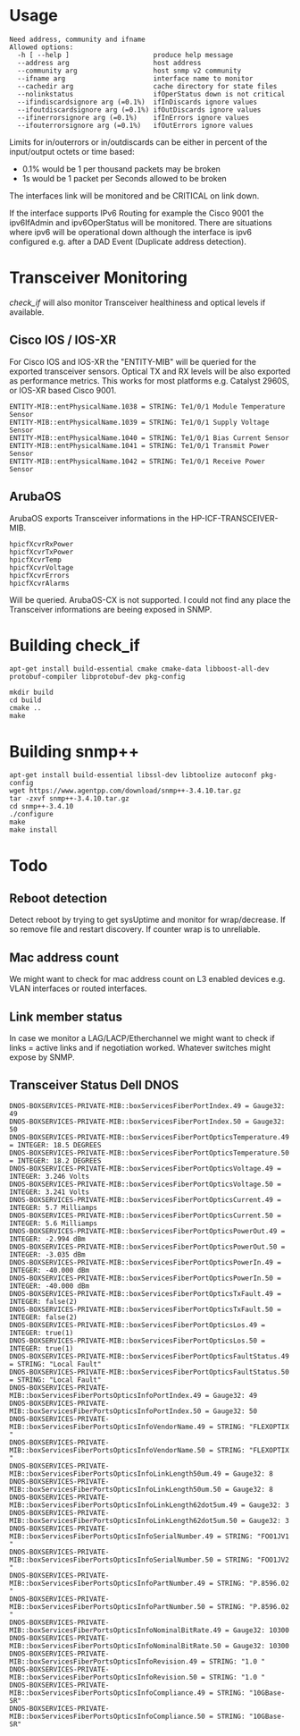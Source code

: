 
Usage
=====

	Need address, community and ifname
	Allowed options:
	  -h [ --help ]                     produce help message
	  --address arg                     host address
	  --community arg                   host snmp v2 community
	  --ifname arg                      interface name to monitor
	  --cachedir arg                    cache directory for state files
	  --nolinkstatus                    ifOperStatus down is not critical
	  --ifindiscardsignore arg (=0.1%)  ifInDiscards ignore values
	  --ifoutdiscardsignore arg (=0.1%) ifOutDiscards ignore values
	  --ifinerrorsignore arg (=0.1%)    ifInErrors ignore values
	  --ifouterrorsignore arg (=0.1%)   ifOutErrors ignore values

Limits for in/outerrors or in/outdiscards can be either in percent of the input/output octets or time based:

* 0.1% would be 1 per thousand packets may be broken
* 1s would be 1 packet per Seconds allowed to be broken

The interfaces link will be monitored and be CRITICAL on link down. 

If the interface supports IPv6 Routing for example the Cisco 9001 the ipv6IfAdmin and ipv6OperStatus will be monitored. There are
situations where ipv6 will be operational down although the interface is ipv6 configured e.g. after a DAD Event (Duplicate address detection).


Transceiver Monitoring
======================

*check_if* will also monitor Transceiver healthiness and optical levels if available.

Cisco IOS / IOS-XR
------------------

For Cisco IOS and IOS-XR the "ENTITY-MIB" will be queried for the exported transceiver sensors. Optical TX and RX levels will
be also exported as performance metrics. This works for most platforms e.g. Catalyst 2960S, or IOS-XR based Cisco 9001.

	ENTITY-MIB::entPhysicalName.1038 = STRING: Te1/0/1 Module Temperature Sensor
	ENTITY-MIB::entPhysicalName.1039 = STRING: Te1/0/1 Supply Voltage Sensor
	ENTITY-MIB::entPhysicalName.1040 = STRING: Te1/0/1 Bias Current Sensor
	ENTITY-MIB::entPhysicalName.1041 = STRING: Te1/0/1 Transmit Power Sensor
	ENTITY-MIB::entPhysicalName.1042 = STRING: Te1/0/1 Receive Power Sensor

ArubaOS
-------

ArubaOS exports Transceiver informations in the HP-ICF-TRANSCEIVER-MIB.

	hpicfXcvrRxPower
	hpicfXcvrTxPower
	hpicfXcvrTemp
	hpicfXcvrVoltage
	hpicfXcvrErrors
	hpicfXcvrAlarms

Will be queried. ArubaOS-CX is not supported. I could not find any place the Transceiver informations are beeing exposed in SNMP.

Building check_if
=================

	apt-get install build-essential cmake cmake-data libboost-all-dev protobuf-compiler libprotobuf-dev pkg-config 

	mkdir build
	cd build
	cmake ..
	make


Building snmp++
===============

    apt-get install build-essential libssl-dev libtoolize autoconf pkg-config
    wget https://www.agentpp.com/download/snmp++-3.4.10.tar.gz
    tar -zxvf snmp++-3.4.10.tar.gz
    cd snmp++-3.4.10
    ./configure
    make 
    make install



Todo
====

Reboot detection
----------------
Detect reboot by trying to get sysUptime and monitor for wrap/decrease. If so remove
file and restart discovery. If counter wrap is to unreliable.

Mac address count
-----------------

We might want to check for mac address count on L3 enabled devices e.g.
VLAN interfaces or routed interfaces.

Link member status
------------------

In case we monitor a LAG/LACP/Etherchannel we might want to check if
links = active links and if negotiation worked. Whatever switches might
expose by SNMP.

Transceiver Status Dell DNOS
----------------------------

	DNOS-BOXSERVICES-PRIVATE-MIB::boxServicesFiberPortIndex.49 = Gauge32: 49
	DNOS-BOXSERVICES-PRIVATE-MIB::boxServicesFiberPortIndex.50 = Gauge32: 50
	DNOS-BOXSERVICES-PRIVATE-MIB::boxServicesFiberPortOpticsTemperature.49 = INTEGER: 18.5 DEGREES
	DNOS-BOXSERVICES-PRIVATE-MIB::boxServicesFiberPortOpticsTemperature.50 = INTEGER: 18.2 DEGREES
	DNOS-BOXSERVICES-PRIVATE-MIB::boxServicesFiberPortOpticsVoltage.49 = INTEGER: 3.246 Volts
	DNOS-BOXSERVICES-PRIVATE-MIB::boxServicesFiberPortOpticsVoltage.50 = INTEGER: 3.241 Volts
	DNOS-BOXSERVICES-PRIVATE-MIB::boxServicesFiberPortOpticsCurrent.49 = INTEGER: 5.7 Milliamps
	DNOS-BOXSERVICES-PRIVATE-MIB::boxServicesFiberPortOpticsCurrent.50 = INTEGER: 5.6 Milliamps
	DNOS-BOXSERVICES-PRIVATE-MIB::boxServicesFiberPortOpticsPowerOut.49 = INTEGER: -2.994 dBm
	DNOS-BOXSERVICES-PRIVATE-MIB::boxServicesFiberPortOpticsPowerOut.50 = INTEGER: -3.035 dBm
	DNOS-BOXSERVICES-PRIVATE-MIB::boxServicesFiberPortOpticsPowerIn.49 = INTEGER: -40.000 dBm
	DNOS-BOXSERVICES-PRIVATE-MIB::boxServicesFiberPortOpticsPowerIn.50 = INTEGER: -40.000 dBm
	DNOS-BOXSERVICES-PRIVATE-MIB::boxServicesFiberPortOpticsTxFault.49 = INTEGER: false(2)
	DNOS-BOXSERVICES-PRIVATE-MIB::boxServicesFiberPortOpticsTxFault.50 = INTEGER: false(2)
	DNOS-BOXSERVICES-PRIVATE-MIB::boxServicesFiberPortOpticsLos.49 = INTEGER: true(1)
	DNOS-BOXSERVICES-PRIVATE-MIB::boxServicesFiberPortOpticsLos.50 = INTEGER: true(1)
	DNOS-BOXSERVICES-PRIVATE-MIB::boxServicesFiberPortOpticsFaultStatus.49 = STRING: "Local Fault"
	DNOS-BOXSERVICES-PRIVATE-MIB::boxServicesFiberPortOpticsFaultStatus.50 = STRING: "Local Fault"
	DNOS-BOXSERVICES-PRIVATE-MIB::boxServicesFiberPortsOpticsInfoPortIndex.49 = Gauge32: 49
	DNOS-BOXSERVICES-PRIVATE-MIB::boxServicesFiberPortsOpticsInfoPortIndex.50 = Gauge32: 50
	DNOS-BOXSERVICES-PRIVATE-MIB::boxServicesFiberPortsOpticsInfoVendorName.49 = STRING: "FLEXOPTIX       "
	DNOS-BOXSERVICES-PRIVATE-MIB::boxServicesFiberPortsOpticsInfoVendorName.50 = STRING: "FLEXOPTIX       "
	DNOS-BOXSERVICES-PRIVATE-MIB::boxServicesFiberPortsOpticsInfoLinkLength50um.49 = Gauge32: 8
	DNOS-BOXSERVICES-PRIVATE-MIB::boxServicesFiberPortsOpticsInfoLinkLength50um.50 = Gauge32: 8
	DNOS-BOXSERVICES-PRIVATE-MIB::boxServicesFiberPortsOpticsInfoLinkLength62dot5um.49 = Gauge32: 3
	DNOS-BOXSERVICES-PRIVATE-MIB::boxServicesFiberPortsOpticsInfoLinkLength62dot5um.50 = Gauge32: 3
	DNOS-BOXSERVICES-PRIVATE-MIB::boxServicesFiberPortsOpticsInfoSerialNumber.49 = STRING: "FOO1JV1         "
	DNOS-BOXSERVICES-PRIVATE-MIB::boxServicesFiberPortsOpticsInfoSerialNumber.50 = STRING: "FOO1JV2         "
	DNOS-BOXSERVICES-PRIVATE-MIB::boxServicesFiberPortsOpticsInfoPartNumber.49 = STRING: "P.8596.02       "
	DNOS-BOXSERVICES-PRIVATE-MIB::boxServicesFiberPortsOpticsInfoPartNumber.50 = STRING: "P.8596.02       "
	DNOS-BOXSERVICES-PRIVATE-MIB::boxServicesFiberPortsOpticsInfoNominalBitRate.49 = Gauge32: 10300
	DNOS-BOXSERVICES-PRIVATE-MIB::boxServicesFiberPortsOpticsInfoNominalBitRate.50 = Gauge32: 10300
	DNOS-BOXSERVICES-PRIVATE-MIB::boxServicesFiberPortsOpticsInfoRevision.49 = STRING: "1.0 "
	DNOS-BOXSERVICES-PRIVATE-MIB::boxServicesFiberPortsOpticsInfoRevision.50 = STRING: "1.0 "
	DNOS-BOXSERVICES-PRIVATE-MIB::boxServicesFiberPortsOpticsInfoCompliance.49 = STRING: "10GBase-SR"
	DNOS-BOXSERVICES-PRIVATE-MIB::boxServicesFiberPortsOpticsInfoCompliance.50 = STRING: "10GBase-SR"

